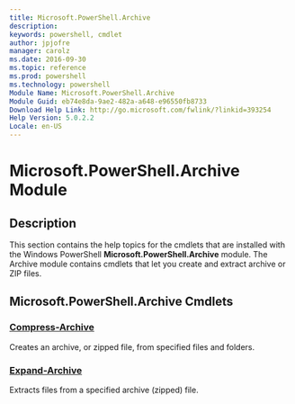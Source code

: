 ```yaml
---
title: Microsoft.PowerShell.Archive
description: 
keywords: powershell, cmdlet
author: jpjofre
manager: carolz
ms.date: 2016-09-30
ms.topic: reference
ms.prod: powershell
ms.technology: powershell
Module Name: Microsoft.PowerShell.Archive
Module Guid: eb74e8da-9ae2-482a-a648-e96550fb8733
Download Help Link: http://go.microsoft.com/fwlink/?linkid=393254
Help Version: 5.0.2.2
Locale: en-US
---
```


# Microsoft.PowerShell.Archive Module
## Description
This section contains the help topics for the cmdlets that are installed with the Windows PowerShell **Microsoft.PowerShell.Archive** module. The Archive module contains cmdlets that let you create and extract archive or ZIP files.

## Microsoft.PowerShell.Archive Cmdlets
### [Compress-Archive](Compress-Archive.md)
Creates an archive, or zipped file, from specified files and folders.


### [Expand-Archive](Expand-Archive.md)
Extracts files from a specified archive (zipped) file.

